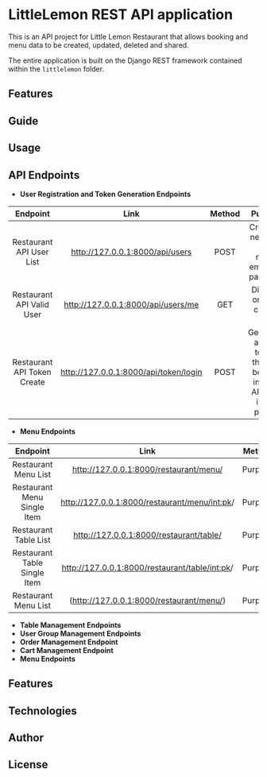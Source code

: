 # LittleLemon REST API application

This is an API project for Little Lemon Restaurant that allows booking and menu data to be created, updated, deleted and shared.

The entire application is built on the Django REST framework  contained within the `littlelemon` folder.


## Features

## Guide

## Usage

## API Endpoints

* __User Registration and Token Generation Endpoints__

|Endpoint |Link   |Method  |Purpose  |
| :---:   | :---: | :---: | :---: |
| Restaurant API User List | http://127.0.0.1:8000/api/users   | POST  | Creates a new user with name, email and password |
| Restaurant API Valid User | http://127.0.0.1:8000/api/users/me   | GET  | Displays only the current user|
| Restaurant API Token Create | http://127.0.0.1:8000/api/token/login |POST |Generates access tokens that can be used in other API calls in this project|


* __Menu Endpoints__

|Endpoint |Link   |Method  |Purpose  |
| :---:   | :---: | :---: | :---: |
| Restaurant Menu List | http://127.0.0.1:8000/restaurant/menu/   |Purpose  | __   |
| Restaurant Menu Single Item | http://127.0.0.1:8000/restaurant/menu/<int:pk>/|Purpose  |__   |
| Restaurant Table List| http://127.0.0.1:8000/restaurant/table/   | Purpose  |__   |
| Restaurant Table Single Item  | http://127.0.0.1:8000/restaurant/table/<int:pk>/ |Purpose  | __   |
| Restaurant Menu List | (http://127.0.0.1:8000/restaurant/menu/)   | Purpose  |__   |


* __Table Management Endpoints__
* __User Group Management Endpoints__
* __Order Management Endpoint__
* __Cart Management Endpoint__
* __Menu Endpoints__


## Features

## Technologies

## Author

## License




